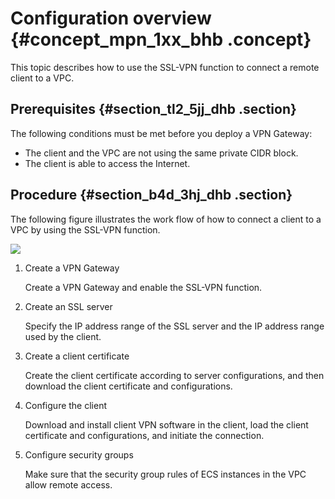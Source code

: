 # Configuration overview {#concept_mpn_1xx_bhb .concept}

This topic describes how to use the SSL-VPN function to connect a remote client to a VPC.

## Prerequisites {#section_tl2_5jj_dhb .section}

The following conditions must be met before you deploy a VPN Gateway:

-   The client and the VPC are not using the same private CIDR block.
-   The client is able to access the Internet.

## Procedure {#section_b4d_3hj_dhb .section}

The following figure illustrates the work flow of how to connect a client to a VPC by using the SSL-VPN function.

![](http://static-aliyun-doc.oss-cn-hangzhou.aliyuncs.com/assets/img/13353/155468939941027_en-US.png)

1.  Create a VPN Gateway

    Create a VPN Gateway and enable the SSL-VPN function.

2.  Create an SSL server

    Specify the IP address range of the SSL server and the IP address range used by the client.

3.  Create a client certificate

    Create the client certificate according to server configurations, and then download the client certificate and configurations.

4.  Configure the client

    Download and install client VPN software in the client, load the client certificate and configurations, and initiate the connection.

5.  Configure security groups

    Make sure that the security group rules of ECS instances in the VPC allow remote access.


